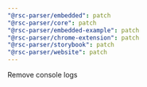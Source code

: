 ```yaml
---
"@rsc-parser/embedded": patch
"@rsc-parser/core": patch
"@rsc-parser/embedded-example": patch
"@rsc-parser/chrome-extension": patch
"@rsc-parser/storybook": patch
"@rsc-parser/website": patch
---
```


Remove console logs
